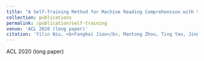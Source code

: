 ```yaml
---
title: "A Self-Training Method for Machine Reading Comprehension with Soft Evidence Extraction"
collection: publications
permalink: /publication/self-training
venue: 'ACL 2020 (long paper)'
citation: 'Yilin Niu, <b>Fangkai Jiao</b>, Mantong Zhou, Ting Yao, Jingfang Xu and Minlie Huang. (2020). &quot;A Self-Training Method for Machine Reading Comprehension with Soft Evidence Extraction.&quot; <i>ACL</i>.'
---
```


ACL 2020 (long paper)
